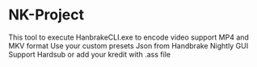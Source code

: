 # NK-Project

This tool to execute HanbrakeCLI.exe to encode video support MP4 and MKV format 
Use your custom presets Json from Handbrake Nightly GUI
Support Hardsub or add your kredit with .ass file
